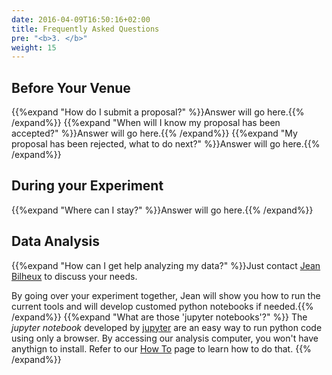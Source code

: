 ```yaml
---
date: 2016-04-09T16:50:16+02:00
title: Frequently Asked Questions
pre: "<b>3. </b>"
weight: 15
---
```


## Before Your Venue

{{%expand "How do I submit a proposal?" %}}Answer will go here.{{% /expand%}}
{{%expand "When will I know my proposal has been accepted?" %}}Answer will go here.{{% /expand%}}
{{%expand "My proposal has been rejected, what to do next?" %}}Answer will go here.{{% /expand%}}


## During your Experiment

{{%expand "Where can I stay?" %}}Answer will go here.{{% /expand%}}

## Data Analysis
{{%expand "How can I get help analyzing my data?" %}}Just contact [Jean Bilheux](/en/credits#jean_bilheux) to discuss
your needs.

By going over your experiment together, Jean will show you how to run the current tools and will develop customed python
notebooks if needed.{{% /expand%}}
{{%expand "What are those 'jupyter notebooks'?" %}}
The *jupyter notebook* developed by [jupyter](http://jupyter.org/) are an easy way to run python code using only a browser.
By accessing our analysis computer, you won't have anythign to install. Refer to our [How To](/en/tutorial/) page to
learn how to do that.
{{% /expand%}}
